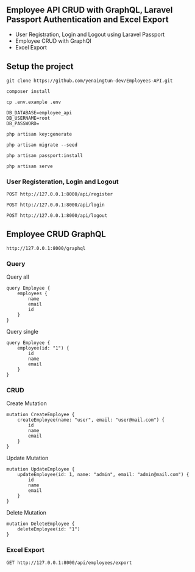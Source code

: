 ## Employee API CRUD with GraphQL, Laravel Passport Authentication and Excel Export

-   User Registration, Login and Logout using Laravel Passport
-   Employee CRUD with GraphQl
-   Excel Export

## Setup the project

```
git clone https://github.com/yenaingtun-dev/Employees-API.git
```

```
composer install
```

```
cp .env.example .env
```

```
DB_DATABASE=employee_api
DB_USERNAME=root
DB_PASSWORD=
```

```
php artisan key:generate
```

```
php artisan migrate --seed
```

```
php artisan passport:install
```

```
php artisan serve
```

### **User Registeration, Login and Logout**

```http
POST http://127.0.0.1:8000/api/register
```

```http
POST http://127.0.0.1:8000/api/login
```

```http
POST http://127.0.0.1:8000/api/logout
```

## **Employee CRUD GraphQL**


```
http://127.0.0.1:8000/graphql
```

### Query

Query all
```
query Employee {
    employees {
        name
        email
        id
    }
}
```

Query single
```
query Employee {
    employee(id: "1") {
        id
        name
        email
    }
}
```

### CRUD

Create Mutation
```
mutation CreateEmployee {
    createEmployee(name: "user", email: "user@mail.com") {
        id
        name
        email
    }
}
```

Update Mutation
```
mutation UpdateEmployee {
    updateEmployee(id: 1, name: "admin", email: "admin@mail.com") {
        id
        name
        email
    }
}

```

Delete Mutation
```
mutation DeleteEmployee {
    deleteEmployee(id: "1")
}

```

### **Excel Export**

```http
GET http://127.0.0.1:8000/api/employees/export
```

